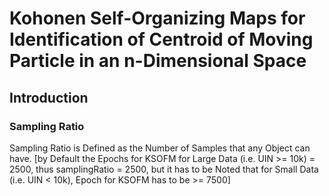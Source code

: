 # Kohonen Self-Organizing Maps for Identification of Centroid of Moving Particle in an n-Dimensional Space

## Introduction

### Sampling Ratio
Sampling Ratio is Defined as the Number of Samples that any Object can have. [by Default the Epochs for KSOFM for Large Data (i.e. UIN >= 10k) = 2500, thus samplingRatio = 2500, but it has to be Noted that for Small Data (i.e. UIN < 10k), Epoch for KSOFM has to be >= 7500]